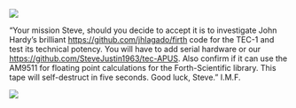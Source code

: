 ![](https://github.com/SteveJustin1963/tec-FORTH/blob/master/pics/imf-tec-1.png)

“Your mission Steve, should you decide to accept it is to investigate John Hardy’s brilliant https://github.com/jhlagado/firth code for the TEC-1 and test its technical potency. You will have to add serial hardware or our https://github.com/SteveJustin1963/tec-APUS. Also confirm if it can use the AM9511 for floating point calculations for the Forth-Scientific library. This tape will self-destruct in five seconds. Good luck, Steve.” I.M.F.

![](https://github.com/SteveJustin1963/tec-FORTH/blob/master/pics/smoke-tape.png)


